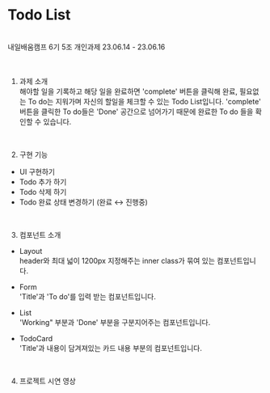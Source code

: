 <h1>Todo List</h1><br>
내일배움캠프 6기 5조 개인과제 23.06.14 - 23.06.16<br>
<br>
<br>

1. 과제 소개<br>
해야할 일을 기록하고 해당 일을 완료하면 'complete' 버튼을 클릭해 완료, 필요없는 To do는 지워가며 자신의 할일을 체크할 수 있는 Todo List입니다.
'complete' 버튼을 클릭한 To do들은 'Done' 공간으로 넘어가기 때문에 완료한  To do 들을 확인할 수 있습니다.
<br>

2. 구현 기능
- UI 구현하기
- Todo 추가 하기
- Todo 삭제 하기
- Todo 완료 상태 변경하기 (완료 ↔ 진행중)
<br>

3. 컴포넌트 소개
- Layout<br>
  header와 최대 넓이 1200px 지정해주는 inner class가 묶여 있는 컴포넌트입니다.

- Form<br>
  'Title'과 'To do'를 입력 받는 컴포넌트입니다.

- List<br>
  'Working" 부분과 'Done' 부분을 구분지어주는 컴포넌트입니다.
  
- TodoCard<br>
  'Title'과 내용이 담겨져있는 카드 내용 부분의 컴포넌트입니다.
<br>
  
4. 프로젝트 시연 영상<br>
	
